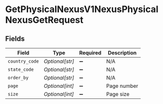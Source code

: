 # GetPhysicalNexusV1NexusPhysicalNexusGetRequest


## Fields

| Field              | Type               | Required           | Description        |
| ------------------ | ------------------ | ------------------ | ------------------ |
| `country_code`     | *Optional[str]*    | :heavy_minus_sign: | N/A                |
| `state_code`       | *Optional[str]*    | :heavy_minus_sign: | N/A                |
| `order_by`         | *Optional[str]*    | :heavy_minus_sign: | N/A                |
| `page`             | *Optional[int]*    | :heavy_minus_sign: | Page number        |
| `size`             | *Optional[int]*    | :heavy_minus_sign: | Page size          |